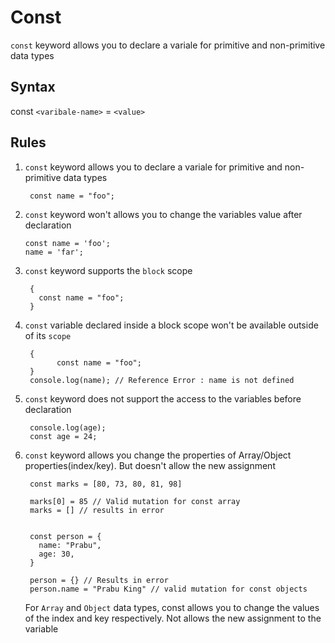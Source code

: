 # Const

`const` keyword allows you to declare a variale for primitive and non-primitive data types

## Syntax

const `<varibale-name>` = `<value>`

## Rules

1.  `const` keyword allows you to declare a variale for primitive and non-primitive data types

         const name = "foo";

2.  `const` keyword won't allows you to change the variables value after declaration
          
        const name = 'foo';
        name = 'far';
        

4.  `const` keyword supports the `block` scope

         {
           const name = "foo";
         }

5.  `const` variable declared inside a block scope won't be available outside of its `scope`

         {
               const name = "foo";
         }
         console.log(name); // Reference Error : name is not defined


6.  `const` keyword does not support the access to the variables before declaration

         console.log(age);
         const age = 24;
    
8.  `const` keyword allows you change the properties of Array/Object properties(index/key). But doesn't allow the new assignment

         const marks = [80, 73, 80, 81, 98]
         
         marks[0] = 85 // Valid mutation for const array
         marks = [] // results in error
         
         
         const person = {
           name: "Prabu",
           age: 30,
         }
         
         person = {} // Results in error
         person.name = "Prabu King" // valid mutation for const objects
         
         
    For `Array` and `Object` data types, const allows you to change the values of the index and key respectively. Not allows the new assignment to the variable
